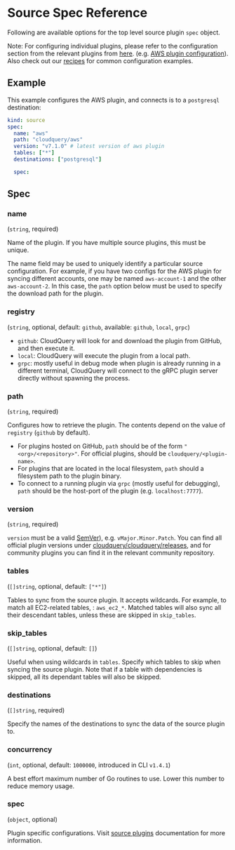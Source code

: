 # Source Spec Reference

Following are available options for the top level source plugin `spec` object. 

Note: For configuring individual plugins, please refer to the configuration section from the relevant plugins from [here](https://www.cloudquery.io/docs/plugins/sources). (e.g. [AWS plugin configuration](https://github.com/cloudquery/cloudquery/blob/main/plugins/source/aws/docs/configuration.md)). Also check out our [recipes](https://www.cloudquery.io/docs/recipes/overview) for common configuration examples.

## Example

This example configures the AWS plugin, and connects is to a `postgresql` destination:

```yaml copy
kind: source
spec:
  name: "aws"
  path: "cloudquery/aws"
  version: "v7.1.0" # latest version of aws plugin
  tables: ["*"]
  destinations: ["postgresql"]

  spec:
```

## Spec

### name

(`string`, required)

Name of the plugin. If you have multiple source plugins, this must be unique. 

The name field may be used to uniquely identify a particular source configuration. For example, if you have two configs for the AWS plugin for syncing different accounts, one may be named `aws-account-1` and the other `aws-account-2`. In this case, the `path` option below must be used to specify the download path for the plugin.

### registry

(`string`, optional, default: `github`, available: `github`, `local`, `grpc`)

- `github`: CloudQuery will look for and download the plugin from GitHub, and then execute it.
- `local`: CloudQuery will execute the plugin from a local path. 
- `grpc`: mostly useful in debug mode when plugin is already running in a different terminal, CloudQuery will connect to the gRPC plugin server directly without spawning the process.

### path

(`string`, required)

Configures how to retrieve the plugin. The contents depend on the value of `registry` (`github` by default).

- For plugins hosted on GitHub, `path` should be of the form `"<org>/<repository>"`. For official plugins, should be `cloudquery/<plugin-name>`.
- For plugins that are located in the local filesystem, `path` should a filesystem path to the plugin binary.
- To connect to a running plugin via `grpc` (mostly useful for debugging), `path` should be the host-port of the plugin (e.g. `localhost:7777`).

### version

(`string`, required)

`version` must be a valid [SemVer](https://semver.org/)), e.g. `vMajor.Minor.Patch`. You can find all official plugin versions under [cloudquery/cloudquery/releases](https://github.com/cloudquery/cloudquery/releases), and for community plugins you can find it in the relevant community repository.

### tables

(`[]string`, optional, default: `["*"]`)

Tables to sync from the source plugin. It accepts wildcards. For example, to match all EC2-related tables, : `aws_ec2_*`. Matched tables will also sync all their descendant tables, unless these are skipped in `skip_tables`.

### skip_tables

(`[]string`, optional, default: `[]`)

Useful when using wildcards in `tables`. Specify which tables to skip when syncing the source plugin. Note that if a table with dependencies is skipped, all its dependant tables will also be skipped.

### destinations

(`[]string`, required)

Specify the names of the destinations to sync the data of the source plugin to.

### concurrency

(`int`, optional, default: `1000000`, introduced in CLI `v1.4.1`)

A best effort maximum number of Go routines to use. Lower this number to reduce memory usage.

### spec

(`object`, optional)

Plugin specific configurations. Visit [source plugins](/docs/plugins/sources) documentation for more information.
